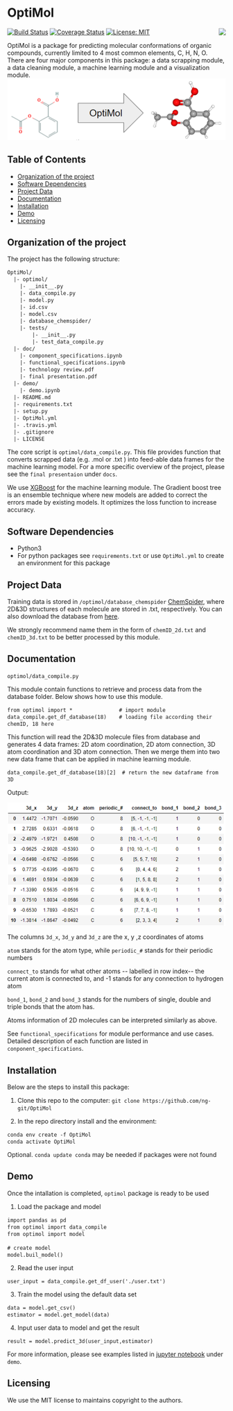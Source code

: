 # OptiMol

<img align="right"  src="https://github.com/ng-git/OptiMol/blob/master/img/logo.png">

[![Build Status](https://travis-ci.org/ng-git/OptiMol.svg?branch=master)](https://travis-ci.org/github/ng-git/OptiMol)
[![Coverage Status](https://coveralls.io/repos/github/ng-git/OptiMol/badge.svg?branch=master)](https://coveralls.io/github/ng-git/OptiMol?branch=master)
[![License: MIT](https://img.shields.io/badge/License-MIT-green.svg)](https://opensource.org/licenses/MIT)

OptiMol is a package for predicting molecular conformations of organic compounds, currently limited to 4 most common elements, C, H, N, O.  There are four major components in this package: a data scrapping module, a data cleaning module, a machine learning module and  a visualization module.
![](img/optimol.png)


## Table of Contents


- [Organization of the  project](#Organization-of-the-project)
- [Software Dependencies](#Software-Dependencies)
- [Project Data](#Project-Data)
- [Documentation](#Documentation)
- [Installation](#Installation)
- [Demo](#Demo)
- [Licensing](#Licensing)


## Organization of the  project

The project has the following structure:

    OptiMol/
      |- optimol/
        |- __init__.py
        |- data_compile.py
        |- model.py
        |- id.csv
        |- model.csv
        |- database_chemspider/
        |- tests/
        	|- __init__.py
            |- test_data_compile.py
      |- doc/
        |- component_specifications.ipynb
        |- functional_specifications.ipynb
        |- technology review.pdf
        |- final presentation.pdf
      |- demo/
        |- demo.ipynb
      |- README.md
      |- requirements.txt
      |- setup.py
      |- OptiMol.yml
      |- .travis.yml
      |- .gitignore
      |- LICENSE
      

The core script is `optimol/data_compile.py`. This file provides function that converts scrapped data (e.g. .mol or .txt ) into feed-able data frames for the machine learning model. For a more specific overview of the project, please see the `final presentaion` under `docs`.

We use [XGBoost]([https://xgboost.readthedocs.io/en/latest/](https://xgboost.readthedocs.io/en/latest/)) for the machine learning module. The Gradient boost tree is an ensemble technique where new models are added to correct the errors made by existing models. It optimizes the loss function to increase accuracy.

## Software Dependencies

- Python3
- For python packages see `requirements.txt` or use `OptiMol.yml` to create an environment for this package

## Project Data

Training data is stored in `/optimol/database_chemspider` [ChemSpider](http://www.chemspider.com/), where 2D&3D structures of each molecule are stored in .txt, respectively. You can also download the database from [here](https://drive.google.com/open?id=17vfuY6pkMiZzqaDvUiW3Zl7S7d0hAw22).

We strongly recommend name them in the form of `chemID_2d.txt` and `chemID_3d.txt` to be better processed by this module.

## Documentation

`optimol/data_compile.py`

This module contain functions to retrieve and process data from the database folder. Below shows how to use this module. 

```
from optimol import * 				# import module
data_compile.get_df_database(18) 	# loading file according their chemID, 18 here
```

This function will read the 2D&3D molecule files from database and generates 4 data frames: 2D atom coordination, 2D atom connection, 3D atom coordination and 3D atom connection. Then we merge them into two new data frame that can be applied in machine learning module.

```
data_compile.get_df_database(18)[2]  # return the new dataframe from 3D
```

Output:

![](img/aspirin3d.png)

The columns `3d_x`, `3d_y` and `3d_z` are the x, y ,z coordinates of atoms

`atom` stands for the atom type, while `periodic_#` stands for their periodic numbers

`connect_to` stands for what other atoms -- labelled in row index-- the current atom is connected to, and -1 stands for any connection to hydrogen atom

`bond_1`, `bond_2` and `bond_3` stands for the numbers of single, double and triple bonds that the atom has.

Atoms information of 2D molecules can be interpreted similarly as above.

See `functional_specifications` for module performance and use cases. Detailed description of each function are listed in `conponent_specifications`.

## Installation

Below are the steps to install this package:

1. Clone this repo to the computer: `git clone https://github.com/ng-git/OptiMol`

2. In the repo directory install and the environment:
```
conda env create -f OptiMol
conda activate OptiMol
```
Optional. `conda update conda` may be needed if packages were not found

## Demo

Once the intallation is completed, `optimol` package is ready to be used

1. Load the package and model
```
import pandas as pd
from optimol import data_compile
from optimol import model
    
# create model
model.buil_model()
```
2. Read the user input
```    
user_input = data_compile.get_df_user('./user.txt')
```
3. Train the model using the default data set
```
data = model.get_csv()
estimator = model.get_model(data)
```    
4. Input user data to model and get the result 
```
result = model.predict_3d(user_input,estimator)
``` 
   
For more information, please see examples listed in [jupyter notebook](https://jupyter.org/) under `demo`.

## Licensing

We use the MIT license to maintains copyright to the authors.
